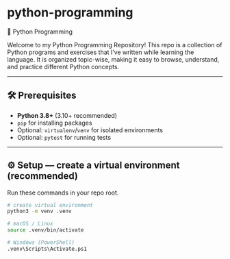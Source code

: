# python-programming
🐍 Python Programming

Welcome to my Python Programming Repository!
This repo is a collection of Python programs and exercises that I’ve written while learning the language. It is organized topic-wise, making it easy to browse, understand, and practice different Python concepts.

---

## 🛠 Prerequisites

- **Python 3.8+** (3.10+ recommended)  
- `pip` for installing packages  
- Optional: `virtualenv`/`venv` for isolated environments  
- Optional: `pytest` for running tests

---

## ⚙️ Setup — create a virtual environment (recommended)

Run these commands in your repo root.

```bash
# create virtual environment
python3 -m venv .venv

# macOS / Linux
source .venv/bin/activate

# Windows (PowerShell)
.venv\Scripts\Activate.ps1
```
